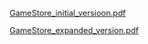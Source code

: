 [GameStore_initial_versioon.pdf](https://github.com/user-attachments/files/20439890/GameStore_initial_versioon.pdf)

[GameStore_expanded_version.pdf](https://github.com/user-attachments/files/20439891/GameStore_expanded_version.pdf)
